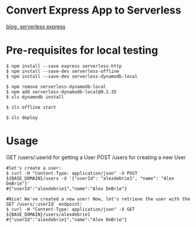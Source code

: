 # Convert Express App to Serverless

[blog, serverless express](https://serverless.com/blog/serverless-express-rest-api/)


# Pre-requisites for local testing

```
$ npm install --save express serverless-http
$ npm install --save-dev serverless-offline
$ npm install --save-dev serverless-dynamodb-local

$ npm remove serverless-dynamodb-local
$ npm add serverless-dynamodb-local@0.2.35
$ sls dynamodb install

$ sls offline start

$ sls deploy
```






# Usage

GET /users/:userId for getting a User
POST /users for creating a new User

```
#let's create a user:
$ curl -H "Content-Type: application/json" -X POST ${BASE_DOMAIN}/users -d '{"userId": "alexdebrie1", "name": "Alex DeBrie"}'
#{"userId":"alexdebrie1","name":"Alex DeBrie"}

#Nice! We've created a new user! Now, let's retrieve the user with the GET /users/:userId` endpoint:
$ curl -H "Content-Type: application/json" -X GET ${BASE_DOMAIN}/users/alexdebrie1
#{"userId":"alexdebrie1","name":"Alex DeBrie"}
```
